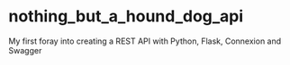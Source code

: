 # nothing_but_a_hound_dog_api
My first foray into creating a REST API with Python, Flask, Connexion and Swagger
